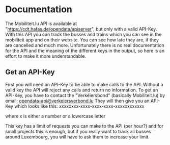 # Documentation #

The Mobiliteit.lu API is available at "https://cdt.hafas.de/opendata/apiserver", but only with a valid API-Key.
With this API you can track the busses and trains which you can see in the mobiliteit app and on their website.
You can see how late they are, if they are cancelled and much more.
Unfortunately there is no real documentation for the API and the meaning of the different keys in the output, so here is an effort to make it more understandable.


## Get an API-Key
First you will need an API-Key to be able to make calls to the API.
Without a valid key the API will reject any calls and return no information.
To get an API-Key, you have to contact the "Verkéiersbond" (basically Mobiliteit.lu) by email: opendata-api@verkeiersverbond.lu
They will then give you an API-Key which looks like this:
xxxxxxxx-xxxx-xxxx-xxxx-xxxxxxxxxxxx

where x is either a number or a lowercase letter

This key has a limit of requests you can make to the API (per hour?) and for small projects this is enough, but if you really want to track all busses around Luxembourg, you will have to ask them to increase your limit.

